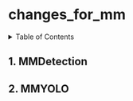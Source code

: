 # changes_for_mm


<!-- TABLE OF CONTENTS -->
<details>
  <summary>Table of Contents</summary>
  <ol>
    <li>
      <a href="#mmdetection">MMDetection</a>
      <ul>
        <li><a href="#built-with">Built With</a></li>
      </ul>
    </li>
    <li>
      <a href="#mmyolo">MMYOLO</a>
      <ul>
        <li><a href="#prerequisites">Prerequisites</a></li>
        <li><a href="#installation">Installation</a></li>
      </ul>
    </li>
  </ol>
</details>

## 1. MMDetection




## 2. MMYOLO
